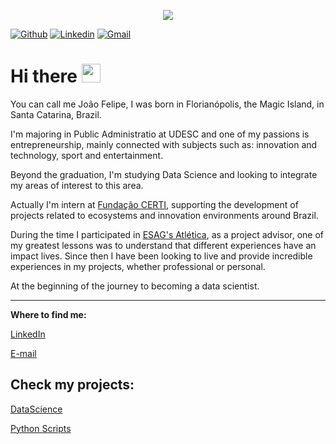 <p align="center">
  <img src="DataScience.png" >
</p>

[![Github](https://img.shields.io/badge/-Github-000?style=flat&logo=Github&logoColor=white)](https://github.com/jofdorneles)
[![Linkedin](https://img.shields.io/badge/-LinkedIn-blue?style=flat&logo=Linkedin&logoColor=white)](https://www.linkedin.com/in/joaofelipedorneles/)
[![Gmail](https://img.shields.io/badge/-Gmail-c14438?style=flat&logo=Gmail&logoColor=white)](mailto:jofdorneles@gmail.com)

# Hi there <img src="https://raw.githubusercontent.com/iampavangandhi/iampavangandhi/master/gifs/Hi.gif" width="30px"></h2> 

You can call me João Felipe, I was born in Florianópolis, the Magic Island, in Santa Catarina, Brazil.

I'm majoring in Public Administratio at UDESC and one of my passions is entrepreneurship, mainly connected with subjects such as: innovation and technology, sport and entertainment.

Beyond the graduation, I'm studying Data Science and looking to integrate my areas of interest to this area.

Actually I'm intern at [Fundação CERTI](https://www.certi.org.br/), supporting the development of projects related to ecosystems and innovation environments around Brazil. 

During the time I participated in [ESAG's Atlética](https://www.linkedin.com/company/atleticaesag/), as a project advisor, one of my greatest lessons was to understand that different experiences have an impact lives. Since then I have been looking to live and provide incredible experiences in my projects, whether professional or personal.

At the beginning of the journey to becoming a data scientist.


---
**Where to find me:**

[LinkedIn](https://www.linkedin.com/in/joaofelipedorneles/)

[E-mail](mailto:jofdorneles@gmail.com)

## Check my projects:

[DataScience](https://github.com/jofdorneles/data_science/blob/main/README.md)

[Python Scripts](https://github.com/jofdorneles/estudos_python)
<!--
**jofdorneles/jofdorneles** is a ✨ _special_ ✨ repository because its `README.md` (this file) appears on your GitHub profile.

Here are some ideas to get you started:

- 🔭 I’m currently working on ...
- 🌱 I’m currently learning ...
- 👯 I’m looking to collaborate on ...
- 🤔 I’m looking for help with ...
- 💬 Ask me about ...
- 📫 How to reach me: ...
- 😄 Pronouns: ...
- ⚡ Fun fact: ...
-->
